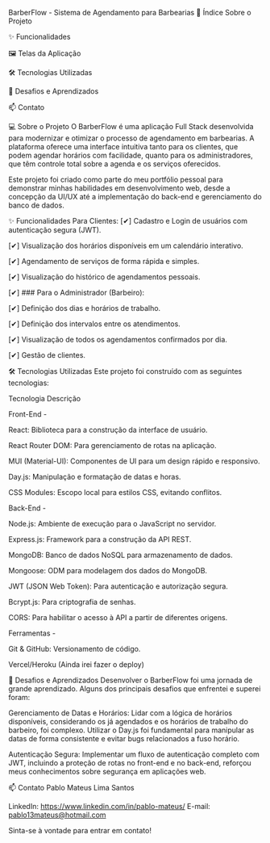 BarberFlow - Sistema de Agendamento para Barbearias
📖 Índice
Sobre o Projeto

✨ Funcionalidades

🖼️ Telas da Aplicação

🛠️ Tecnologias Utilizadas

🧠 Desafios e Aprendizados

📫 Contato

💻 Sobre o Projeto
O BarberFlow é uma aplicação Full Stack desenvolvida para modernizar e otimizar o processo de agendamento em barbearias. A plataforma oferece uma interface intuitiva tanto para os clientes, que podem agendar horários com facilidade, quanto para os administradores, que têm controle total sobre a agenda e os serviços oferecidos.

Este projeto foi criado como parte do meu portfólio pessoal para demonstrar minhas habilidades em desenvolvimento web, desde a concepção da UI/UX até a implementação do back-end e gerenciamento do banco de dados.

✨ Funcionalidades
Para Clientes:
[✔] Cadastro e Login de usuários com autenticação segura (JWT).

[✔] Visualização dos horários disponíveis em um calendário interativo.

[✔] Agendamento de serviços de forma rápida e simples.

[✔] Visualização do histórico de agendamentos pessoais.

[✔] ### Para o Administrador (Barbeiro):

[✔] Definição dos dias e horários de trabalho.

[✔] Definição dos intervalos entre os atendimentos.

[✔] Visualização de todos os agendamentos confirmados por dia.

[✔] Gestão de clientes.



🛠️ Tecnologias Utilizadas
Este projeto foi construído com as seguintes tecnologias:

Tecnologia    Descrição


Front-End -

React:  Biblioteca para a construção da interface de usuário.

React Router DOM:  Para gerenciamento de rotas na aplicação.


MUI (Material-UI): Componentes de UI para um design rápido e responsivo.

Day.js: Manipulação e formatação de datas e horas.


CSS Modules: Escopo local para estilos CSS, evitando conflitos.


Back-End -

Node.js: Ambiente de execução para o JavaScript no servidor.

Express.js: Framework para a construção da API REST.

MongoDB: Banco de dados NoSQL para armazenamento de dados.

Mongoose: ODM para modelagem dos dados do MongoDB.

JWT (JSON Web Token): Para autenticação e autorização segura.

Bcrypt.js: Para criptografia de senhas.

CORS: Para habilitar o acesso à API a partir de diferentes origens.


Ferramentas -

Git & GitHub: Versionamento de código.

Vercel/Heroku (Ainda irei fazer o deploy)

🧠 Desafios e Aprendizados
Desenvolver o BarberFlow foi uma jornada de grande aprendizado. Alguns dos principais desafios que enfrentei e superei foram:

Gerenciamento de Datas e Horários: Lidar com a lógica de horários disponíveis, considerando os já agendados e os horários de trabalho do barbeiro, foi complexo. Utilizar o Day.js foi fundamental para manipular as datas de forma consistente e evitar bugs relacionados a fuso horário.

Autenticação Segura: Implementar um fluxo de autenticação completo com JWT, incluindo a proteção de rotas no front-end e no back-end, reforçou meus conhecimentos sobre segurança em aplicações web.

📫 Contato
Pablo Mateus Lima Santos

LinkedIn: https://www.linkedin.com/in/pablo-mateus/
E-mail: pablo13mateus@hotmail.com

Sinta-se à vontade para entrar em contato!

